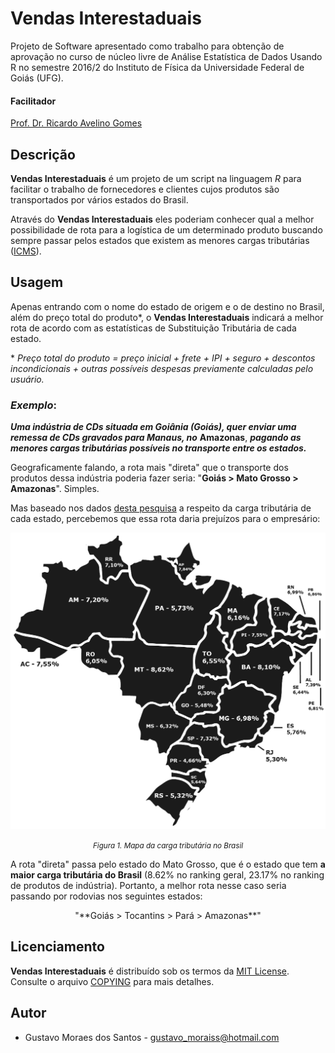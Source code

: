 Vendas Interestaduais
=====================
Projeto de Software apresentado como trabalho para obtenção de aprovação no curso de núcleo livre de Análise Estatística de Dados Usando R no semestre 2016/2 do Instituto de Física da Universidade Federal de Goiás (UFG).

#### Facilitador

[Prof. Dr. Ricardo Avelino Gomes](mailto:ragomes@ufg.br)

Descrição
---------
**Vendas Interestaduais** é um projeto de um script na linguagem *R* para facilitar o trabalho de fornecedores e clientes cujos produtos são transportados por vários estados do Brasil.

Através do **Vendas Interestaduais** eles poderiam conhecer qual a melhor possibilidade de rota para a logística de um determinado produto buscando sempre passar pelos estados que existem as menores cargas tributárias ([ICMS](https://pt.wikipedia.org/wiki/Imposto_sobre_Circula%C3%A7%C3%A3o_de_Mercadorias_e_Servi%C3%A7os)).

Usagem
------
Apenas entrando com o nome do estado de origem e o de destino no Brasil, além do preço total do produto&ast;, o **Vendas Interestaduais** indicará a melhor rota de acordo com as estatísticas de Substituição Tributária de cada estado.

&ast; _Preço total do produto = preço inicial + frete + IPI + seguro + descontos incondicionais + outras possíveis despesas previamente calculadas pelo usuário._

### *Exemplo*:

***Uma indústria de CDs situada em Goiânia (Goiás), quer enviar uma remessa de CDs gravados para Manaus, no*** **Amazonas**, ***pagando as menores cargas tributárias possíveis no transporte entre os estados.***

Geograficamente falando, a rota mais "direta" que o transporte dos produtos dessa indústria poderia fazer seria: "**Goiás > Mato Grosso > Amazonas**". Simples.

Mas baseado nos dados [desta pesquisa](http://arquivos.portaldaindustria.com.br/app/conteudo_24/2014/05/12/438/1909-TributaosobreMPE.pdf) a respeito da carga tributária de cada estado, percebemos que essa rota daria prejuízos para o empresário:

![Mapa da carga tributária no Brasil](assets/images/mapa-carga-tributaria-brasil.png)
*<small><center>Figura 1. Mapa da carga tributária no Brasil</center></small>*

A rota "direta" passa pelo estado do Mato Grosso, que é o estado que tem **a maior carga tributária do Brasil** (8.62% no ranking geral, 23.17% no ranking de produtos de indústria). Portanto, a melhor rota nesse caso seria passando por rodovias nos seguintes estados:

<center>
"**Goiás > Tocantins > Pará > Amazonas**"
</center>

Licenciamento
-------------
**Vendas Interestaduais** é distribuído sob os termos da [MIT License](https://opensource.org/licenses/MIT). Consulte o arquivo [COPYING](./COPYING) para mais detalhes.

Autor
-----
 * Gustavo Moraes dos Santos - <gustavo_moraiss@hotmail.com>
